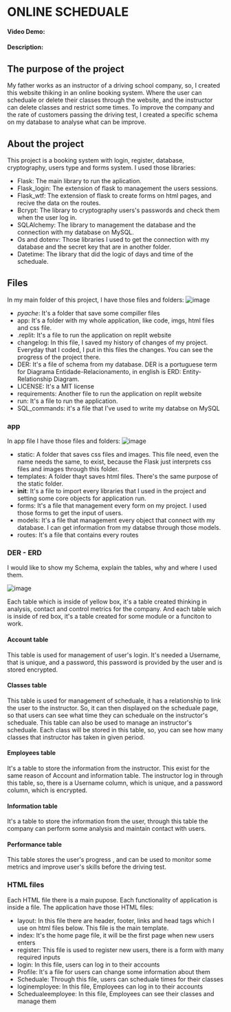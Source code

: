 # ONLINE SCHEDUALE 
#### Video Demo:
#### Description:
## The purpose of the project
My father works as an instructor of a driving school company, so, I created this website thiking in an online booking system. Where the user can scheduale or delete their classes through the website, and the instructor can delete classes and restrict some times. To improve the company and the rate of customers passing the driving test, I created a specific schema on my database to analyse what can be improve.
## About the project
This project is a booking system with login, register, database, cryptography, users type and forms system. I used those libraries:
- Flask: The main library to run the aplication.
- Flask_login: The extension of flask to management the users sessions.
- Flask_wtf: The extension of flask to create forms on html pages, and recive the data on the routes.
- Bcrypt: The library to cryptography users's passwords and check them when the user log in.
- SQLAlchemy: The library to management the database and the connection with my database on MySQL.
- Os and dotenv: Those libraries I used to get the connection with my database and the secret key that are in another folder.
- Datetime: The library that did the logic of days and time of the scheduale.
## Files
In my main folder of this project, I have those files and folders:
![image](https://github.com/user-attachments/assets/6a85a5dd-5ffe-4348-a084-bf392672638d)
- _pyache_: It's a folder that save some compiller files
- app: It's a folder with my whole application, like code, imgs, html files and css file.
- .replit: It's a file to run the application on replit website
- changelog: In this file, I saved my history of changes of my project. Everyday that I coded, I put in this files the changes. You can see the progress of the project there.
- DER: It's a file of schema from my database. DER is a portuguese term for Diagrama Entidade-Relacionamento, in english is ERD: Entity-Relationship Diagram.
- LICENSE: It's a MIT license
- requirements: Another file to run the application on replit website
- run: It's a file to run the application.
- SQL_commands: it's a file that I've used to write my databse on MySQL
### app
In app file I have those files and folders:
![image](https://github.com/user-attachments/assets/1ca7e330-eeef-492c-b4ca-7ab5bcd5a952)
- static: A folder that saves css files and images. This file need, even the name needs the same, to exist, because the Flask just interprets css files and images through this folder.
- templates: A folder thayt saves html files. There's the same purpose of the static folder.
- __init__: It's a file to import every libraries that I used in the project and setting some core objects for application run.
- forms: It's a file that management every form on my project. I used those forms to get the input of users.
- models: It's a file that management every object that connect with my database. I can get information from my databse through those models.
- routes: It's a file that contains every routes
### DER - ERD
I would like to show my Schema, explain the tables, why and where I used them.

![image](https://github.com/user-attachments/assets/fea3cdf3-58e8-41fe-9863-8588e93178ce)

Each table which is inside of yellow box, it's a table created thinking in analysis, contact and control metrics for the company.  And each table wich is inside of red box, it's a table created for some module or a funciton to work.
#### Account table
This table is used for management of user's login. It's needed a Username, that is unique, and a password, this password is provided by the user and is stored encrypted.
#### Classes table
This table is used for management of scheduale, it has a relationship to link the user to the instructor. So, it can then displayed on the scheduale page, so that users can see what time they can scheduale on the instructor's scheduale.
This table can also be used to manage an instructor's scheduale. Each class will be stored in this table, so, you can see how many classes that instructor has taken in given period.
#### Employees table
It's a table to store the information from the instructor. This exist for the same reason of Account and information table.
The instructor log in through this table, so, there is a Username column, which is unique, and a password column, which is encrypted.
#### Information table
It's a table to store the information from the user, through this table the company can perform some analysis and maintain contact with users.
#### Performance table
This table stores the user's progress , and can be used to monitor some metrics and improve user's skills before the driving test.
### HTML files
Each HTML file there is a main pupose. Each functionality of application is inside a file. The application have those HTML files:
- layout: In this file there are header, footer, links and head tags which I use on html files below. This file is the main template.
- index: It's the home page file, it will be the first page when new users enters
- register: This file is used to register new users, there is a form with many required inputs
- login: In this file, users can log in to their accounts
- Profile: It's a file for users can change some information about them
- Scheduale: Through this file, users can scheduale times for their classes
- loginemployee: In this file, Employees can log in to their accounts
- Schedualeemployee: In this file, Employees can see their classes and manage them



